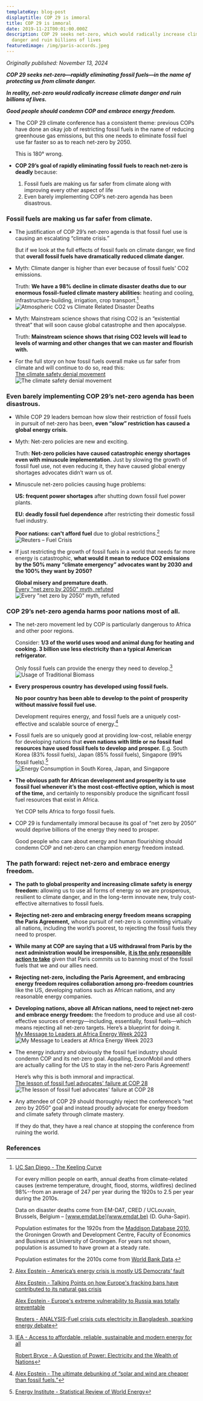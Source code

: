 ```yaml
---
templateKey: blog-post
displaytitle: COP 29 is immoral
title: COP 29 is immoral
date: 2019-11-21T00:01:00.000Z
description: COP 29 seeks net-zero, which would radically increase climate
  danger and ruin billions of lives
featuredimage: /img/paris-accords.jpeg
---
```

_Originally published: November 13, 2024_

***COP 29 seeks net-zero—rapidly eliminating fossil fuels—in the name of protecting us from climate danger.***

***In reality, net-zero would radically increase climate danger and ruin billions of lives.***

***Good people should condemn COP and embrace energy freedom.***

- The COP 29 climate conference has a consistent theme: previous COPs have done an okay job of restricting fossil fuels in the name of reducing greenhouse gas emissions, but this one needs to eliminate fossil fuel use far faster so as to reach net-zero by 2050.

    This is 180° wrong.

- **COP 29’s goal of rapidly eliminating fossil fuels to reach net-zero is deadly** because:
    1) Fossil fuels are making us far safer from climate along with improving every other aspect of life
    2) Even barely implementing COP’s net-zero agenda has been disastrous.

### Fossil fuels are making us far safer from climate.

- The justification of COP 29’s net-zero agenda is that fossil fuel use is causing an escalating “climate crisis.”

    But if we look at the full effects of fossil fuels on climate danger, we find that **overall fossil fuels have dramatically reduced climate danger.**

- Myth: Climate danger is higher than ever because of fossil fuels' CO2 emissions.

    Truth: **We have a 98% decline in climate disaster deaths due to our enormous fossil-fueled climate mastery abilities:** heating and cooling, infrastructure-building, irrigation, crop transport.[^1]
    ![Atmospheric CO2 vs Climate Related Disaster Deaths](/img/co2-vs-climate-related-disaster-deaths.png)

- Myth: Mainstream science shows that rising CO2 is an “existential threat” that will soon cause global catastrophe and then apocalypse.

    Truth: **Mainstream science shows that rising CO2 levels will lead to levels of warming and other changes that we can master and flourish with.**

- For the full story on how fossil fuels overall make us far safer from climate and will continue to do so, read this:\
    [The climate safety denial movement](https://energytalkingpoints.com/the-climate-safety-denial-movement/)
    ![The climate safety denial movement](/img/the-climate-safety-denial-movement.jpg)

### Even barely implementing COP 29’s net-zero agenda has been disastrous.

- While COP 29 leaders bemoan how slow their restriction of fossil fuels in pursuit of net-zero has been, **even “slow” restriction has caused a global energy crisis.**

- Myth: Net-zero policies are new and exciting.

    Truth: **Net-zero policies have caused catastrophic energy shortages even with minuscule implementation.** Just by slowing the growth of fossil fuel use, not even reducing it, they have caused global energy shortages advocates didn’t warn us of.

- Minuscule net-zero policies causing huge problems:

    **US: frequent power shortages** after shutting down fossil fuel power plants.

    **EU: deadly fossil fuel dependence** after restricting their domestic fossil fuel industry.

    **Poor nations: can't afford fuel** due to global restrictions.[^2]
    ![Reuters – Fuel Crisis](/img/fuel-crisis-cuts-electricity-in-bangladesh-sparking-energy-debate.jpg)

- If just restricting the growth of fossil fuels in a world that needs far more energy is catastrophic, **what would it mean to reduce CO2 emissions by the 50% many “climate emergency” advocates want by 2030 and the 100% they want by 2050?**

    **Global misery and premature death.**\
    [Every "net zero by 2050" myth, refuted](https://energytalkingpoints.com/every-net-zero-by-2050-myth-refuted/)
    ![Every "net zero by 2050" myth, refuted](/img/every-net-zero-by-2050-myth-refuted.jpg)

### COP 29’s net-zero agenda harms poor nations most of all.

- The net-zero movement led by COP is particularly dangerous to Africa and other poor regions.

    Consider: **1/3 of the world uses wood and animal dung for heating and cooking. 3 billion use less electricity than a typical American refrigerator.**

    Only fossil fuels can provide the energy they need to develop.[^3]
    ![Usage of Traditional Biomass](/img/useage-of-traditional-biomass.png)

- **Every prosperous country has developed using fossil fuels.**

    **No poor country has been able to develop to the point of prosperity without massive fossil fuel use.**

    Development requires energy, and fossil fuels are a uniquely cost-effective and scalable source of energy.[^4]

- Fossil fuels are so uniquely good at providing low-cost, reliable energy for developing nations that **even nations with little or no fossil fuel resources have used fossil fuels to develop and prosper.** E.g. South Korea (83% fossil fuels), Japan (85% fossil fuels), Singapore (99% fossil fuels).[^5]
    ![Energy Consumption in South Korea, Japan, and Singapore](/img/energy-consumption-in-south-korea-japan-and-singapore.png)

- **The obvious path for African development and prosperity is to use fossil fuel whenever it’s the most cost-effective option, which is most of the time,** and certainly to responsibly produce the significant fossil fuel resources that exist in Africa.

    Yet COP tells Africa to forgo fossil fuels.

- COP 29 is fundamentally immoral because its goal of “net zero by 2050” would deprive billions of the energy they need to prosper.

    Good people who care about energy and human flourishing should condemn COP and net-zero can champion energy freedom instead.

### The path forward: reject net-zero and embrace energy freedom.

- **The path to global prosperity and increasing climate safety is energy freedom:** allowing us to use all forms of energy so we are prosperous, resilient to climate danger, and in the long-term innovate new, truly cost-effective alternatives to fossil fuels.

- **Rejecting net-zero and embracing energy freedom means scrapping the Paris Agreement,** whose pursuit of net-zero is committing virtually all nations, including the world’s poorest, to rejecting the fossil fuels they need to prosper.

- **While many at COP are saying that a US withdrawal from Paris by the next administration would be irresponsible,** **[it is the only responsible action to take](https://energytalkingpoints.com/paris-climate-accords/)** given that Paris commits us to banning most of the fossil fuels that we and our allies need.

- **Rejecting net-zero, including the Paris Agreement, and embracing energy freedom requires collaboration among pro-freedom countries** like the US, developing nations such as African nations, and any reasonable energy companies.

- **Developing nations, above all African nations, need to reject net-zero and embrace energy freedom:** the freedom to produce and use all cost-effective sources of energy—including, essentially, fossil fuels—which means rejecting all net-zero targets. Here’s a blueprint for doing it.\
    [My Message to Leaders at Africa Energy Week 2023](https://energytalkingpoints.com/my-message-to-leaders-at-africa-energy-week-2023/)
    ![My Message to Leaders at Africa Energy Week 2023](/img/my-message-to-leaders-at-african-energy-week-2023.jpg)

- The energy industry and obviously the fossil fuel industry should condemn COP and its net-zero goal. Appalling, ExxonMobil and others are actually calling for the US to stay in the net-zero Paris Agreement!

    Here’s why this is both immoral and impractical.\
    [The lesson of fossil fuel advocates' failure at COP 28](https://alexepstein.substack.com/p/the-lesson-of-fossil-fuel-advocates)
    ![The lesson of fossil fuel advocates' failure at COP 28](/img/arguing-to-0.jpg)

- Any attendee of COP 29 should thoroughly reject the conference’s “net zero by 2050” goal and instead proudly advocate for energy freedom and climate safety through climate mastery.

    If they do that, they have a real chance at stopping the conference from ruining the world.


### References

[^1]:
    [UC San Diego - The Keeling Curve]( https://keelingcurve.ucsd.edu/)

    For every million people on earth, annual deaths from climate-related causes (extreme temperature, drought, flood, storms, wildfires) declined 98%--from an average of 247 per year during the 1920s to 2.5 per year during the 2010s.

    Data on disaster deaths come from EM-DAT, CRED / UCLouvain, Brussels, Belgium – [www.emdat.be](www.emdat.be) (D. Guha-Sapir).

    Population estimates for the 1920s from the [Maddison Database 2010](https://www.rug.nl/ggdc/historicaldevelopment/maddison/releases/maddison-database-2010), the Groningen Growth and Development Centre, Faculty of Economics and Business at University of Groningen. For years not shown, population is assumed to have grown at a steady rate.

    Population estimates for the 2010s come from [World Bank Data](https://data.worldbank.org/indicator/SP.POP.TOTL).

[^2]:
    [Alex Epstein - America’s energy crisis is mostly US Democrats’ fault](https://energytalkingpoints.com/dems/)

    [Alex Epstein - Talking Points on how Europe's fracking bans have contributed to its natural gas crisis](https://energytalkingpoints.com/european-fracking-bans/)

    [Alex Epstein - Europe's extreme vulnerability to Russia was totally preventable](https://energytalkingpoints.com/europe-vulnerability/)

    [Reuters - ANALYSIS-Fuel crisis cuts electricity in Bangladesh, sparking energy debate](https://www.reuters.com/article/bangladesh-energy-politics-idUSL8N2YZ1A2/)

[^3]:
    [IEA - Access to affordable, reliable, sustainable and modern energy for all](https://www.iea.org/reports/sdg7-data-and-projections)

    [Robert Bryce - A Question of Power: Electricity and the Wealth of Nations](https://www.amazon.com/Question-Power-Electricity-Wealth-Nations/dp/1610397495/)

[^4]: [Alex Epstein - The ultimate debunking of “solar and wind are cheaper than fossil fuels.”](https://alexepstein.substack.com/p/the-ultimate-debunking-of-solar-and)

[^5]: [Energy Institute - Statistical Review of World Energy](https://www.energyinst.org/statistical-review)
